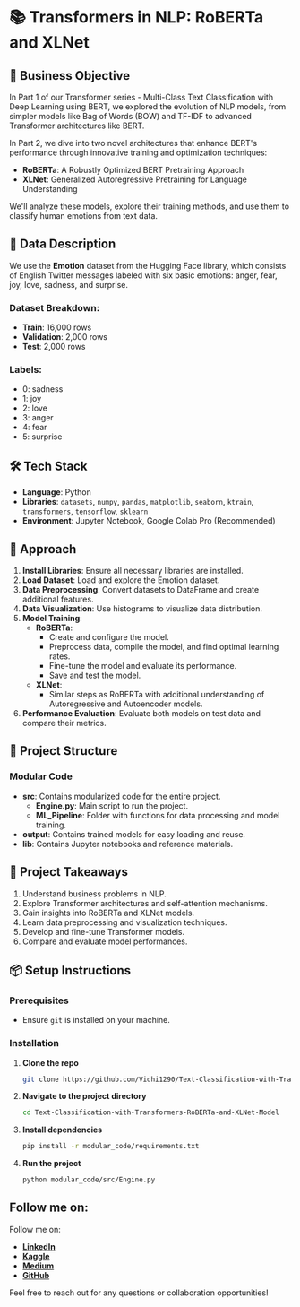 # 📚 Transformers in NLP: RoBERTa and XLNet

## 🎯 Business Objective

In Part 1 of our Transformer series - Multi-Class Text Classification with Deep Learning using BERT, we explored the evolution of NLP models, from simpler models like Bag of Words (BOW) and TF-IDF to advanced Transformer architectures like BERT. 

In Part 2, we dive into two novel architectures that enhance BERT's performance through innovative training and optimization techniques:
- **RoBERTa**: A Robustly Optimized BERT Pretraining Approach
- **XLNet**: Generalized Autoregressive Pretraining for Language Understanding

We'll analyze these models, explore their training methods, and use them to classify human emotions from text data.

## 📄 Data Description

We use the **Emotion** dataset from the Hugging Face library, which consists of English Twitter messages labeled with six basic emotions: anger, fear, joy, love, sadness, and surprise. 

### Dataset Breakdown:
- **Train**: 16,000 rows
- **Validation**: 2,000 rows
- **Test**: 2,000 rows

### Labels:
- 0: sadness
- 1: joy
- 2: love
- 3: anger
- 4: fear
- 5: surprise

## 🛠️ Tech Stack

- **Language**: Python
- **Libraries**: `datasets`, `numpy`, `pandas`, `matplotlib`, `seaborn`, `ktrain`, `transformers`, `tensorflow`, `sklearn`
- **Environment**: Jupyter Notebook, Google Colab Pro (Recommended)

## 🚀 Approach

1. **Install Libraries**: Ensure all necessary libraries are installed.
2. **Load Dataset**: Load and explore the Emotion dataset.
3. **Data Preprocessing**: Convert datasets to DataFrame and create additional features.
4. **Data Visualization**: Use histograms to visualize data distribution.
5. **Model Training**:
    - **RoBERTa**:
        - Create and configure the model.
        - Preprocess data, compile the model, and find optimal learning rates.
        - Fine-tune the model and evaluate its performance.
        - Save and test the model.
    - **XLNet**:
        - Similar steps as RoBERTa with additional understanding of Autoregressive and Autoencoder models.
6. **Performance Evaluation**: Evaluate both models on test data and compare their metrics.

## 📂 Project Structure

### Modular Code

- **src**: Contains modularized code for the entire project.
  - **Engine.py**: Main script to run the project.
  - **ML_Pipeline**: Folder with functions for data processing and model training.
- **output**: Contains trained models for easy loading and reuse.
- **lib**: Contains Jupyter notebooks and reference materials.

## 📝 Project Takeaways

1. Understand business problems in NLP.
2. Explore Transformer architectures and self-attention mechanisms.
3. Gain insights into RoBERTa and XLNet models.
4. Learn data preprocessing and visualization techniques.
5. Develop and fine-tune Transformer models.
6. Compare and evaluate model performances.

## 📦 Setup Instructions

### Prerequisites

- Ensure `git` is installed on your machine.

### Installation

1. **Clone the repo**
   ```sh
   git clone https://github.com/Vidhi1290/Text-Classification-with-Transformers-RoBERTa-and-XLNet-Model.git
   ```
2. **Navigate to the project directory**
   ```sh
   cd Text-Classification-with-Transformers-RoBERTa-and-XLNet-Model
   ```
3. **Install dependencies**
   ```sh
   pip install -r modular_code/requirements.txt
   ```

4. **Run the project**
   ```sh
   python modular_code/src/Engine.py
   ```

## Follow me on:

Follow me on:
- **[LinkedIn](https://www.linkedin.com/in/vidhi-waghela-434663198/)**
- **[Kaggle](https://www.kaggle.com/vidhikishorwaghela)**
- **[Medium](https://medium.com/@datasciencemeetscybersecurity)**
- **[GitHub](https://github.com/Vidhi1290)**

Feel free to reach out for any questions or collaboration opportunities!
